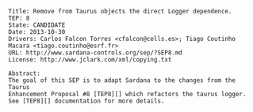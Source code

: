 	Title: Remove from Taurus objects the direct Logger dependence.
	TEP: 8
	State: CANDIDATE
	Date: 2013-10-30
	Drivers: Carlos Falcon Torres <cfalcon@cells.es>; Tiago Coutinho Macara <tiago.coutinho@esrf.fr>
	URL: http://www.sardana-controls.org/sep/?SEP8.md
	License: http://www.jclark.com/xml/copying.txt

	Abstract:
	The goal of this SEP is to adapt Sardana to the changes from the Taurus
	Enhancement Proposal #8 [TEP8][] which refactors the taurus logger.
	See [TEP8][] documentation for more details.

[TEP8]: http://www.taurus-scada.org/tep/?TEP8.md
